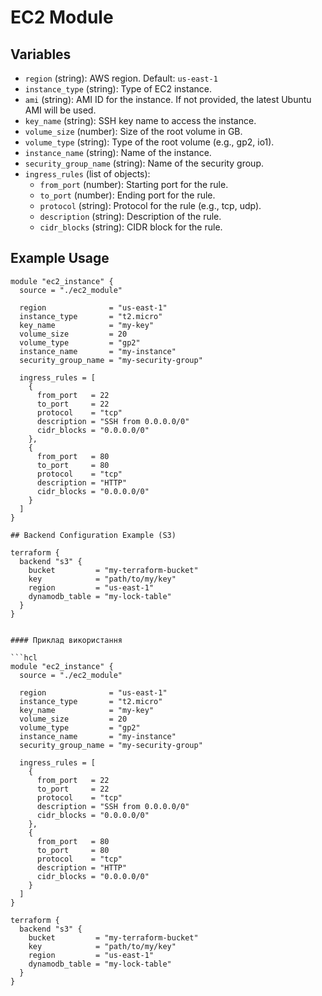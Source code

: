 # EC2 Module

## Variables

- `region` (string): AWS region. Default: `us-east-1`
- `instance_type` (string): Type of EC2 instance.
- `ami` (string): AMI ID for the instance. If not provided, the latest Ubuntu AMI will be used.
- `key_name` (string): SSH key name to access the instance.
- `volume_size` (number): Size of the root volume in GB.
- `volume_type` (string): Type of the root volume (e.g., gp2, io1).
- `instance_name` (string): Name of the instance.
- `security_group_name` (string): Name of the security group.
- `ingress_rules` (list of objects):
  - `from_port` (number): Starting port for the rule.
  - `to_port` (number): Ending port for the rule.
  - `protocol` (string): Protocol for the rule (e.g., tcp, udp).
  - `description` (string): Description of the rule.
  - `cidr_blocks` (string): CIDR block for the rule.

## Example Usage

```hcl
module "ec2_instance" {
  source = "./ec2_module"

  region              = "us-east-1"
  instance_type       = "t2.micro"
  key_name            = "my-key"
  volume_size         = 20
  volume_type         = "gp2"
  instance_name       = "my-instance"
  security_group_name = "my-security-group"

  ingress_rules = [
    {
      from_port   = 22
      to_port     = 22
      protocol    = "tcp"
      description = "SSH from 0.0.0.0/0"
      cidr_blocks = "0.0.0.0/0"
    },
    {
      from_port   = 80
      to_port     = 80
      protocol    = "tcp"
      description = "HTTP"
      cidr_blocks = "0.0.0.0/0"
    }
  ]
}

## Backend Configuration Example (S3)

terraform {
  backend "s3" {
    bucket         = "my-terraform-bucket"
    key            = "path/to/my/key"
    region         = "us-east-1"
    dynamodb_table = "my-lock-table"
  }
}


#### Приклад використання

```hcl
module "ec2_instance" {
  source = "./ec2_module"

  region              = "us-east-1"
  instance_type       = "t2.micro"
  key_name            = "my-key"
  volume_size         = 20
  volume_type         = "gp2"
  instance_name       = "my-instance"
  security_group_name = "my-security-group"

  ingress_rules = [
    {
      from_port   = 22
      to_port     = 22
      protocol    = "tcp"
      description = "SSH from 0.0.0.0/0"
      cidr_blocks = "0.0.0.0/0"
    },
    {
      from_port   = 80
      to_port     = 80
      protocol    = "tcp"
      description = "HTTP"
      cidr_blocks = "0.0.0.0/0"
    }
  ]
}

terraform {
  backend "s3" {
    bucket         = "my-terraform-bucket"
    key            = "path/to/my/key"
    region         = "us-east-1"
    dynamodb_table = "my-lock-table"
  }
}
